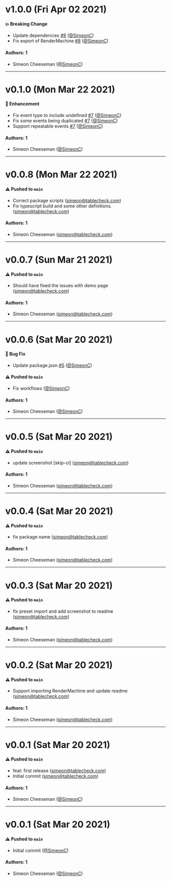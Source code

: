 # v1.0.0 (Fri Apr 02 2021)

#### 💥 Breaking Change

- Update dependencies [#8](https://github.com/SimeonC/storybook-xstate-addon/pull/8) ([@SimeonC](https://github.com/SimeonC))
- Fix export of RenderMachine [#8](https://github.com/SimeonC/storybook-xstate-addon/pull/8) ([@SimeonC](https://github.com/SimeonC))

#### Authors: 1

- Simeon Cheeseman ([@SimeonC](https://github.com/SimeonC))

---

# v0.1.0 (Mon Mar 22 2021)

#### 🚀 Enhancement

- Fix event type to include undefined [#7](https://github.com/SimeonC/storybook-xstate-addon/pull/7) ([@SimeonC](https://github.com/SimeonC))
- Fix some events being duplicated [#7](https://github.com/SimeonC/storybook-xstate-addon/pull/7) ([@SimeonC](https://github.com/SimeonC))
- Support repeatable events [#7](https://github.com/SimeonC/storybook-xstate-addon/pull/7) ([@SimeonC](https://github.com/SimeonC))

#### Authors: 1

- Simeon Cheeseman ([@SimeonC](https://github.com/SimeonC))

---

# v0.0.8 (Mon Mar 22 2021)

#### ⚠️ Pushed to `main`

- Correct package scripts (simeon@tablecheck.com)
- Fix typescript build and some other definitions. (simeon@tablecheck.com)

#### Authors: 1

- Simeon Cheeseman (simeon@tablecheck.com)

---

# v0.0.7 (Sun Mar 21 2021)

#### ⚠️ Pushed to `main`

- Should have fixed the issues with demo page (simeon@tablecheck.com)

#### Authors: 1

- Simeon Cheeseman (simeon@tablecheck.com)

---

# v0.0.6 (Sat Mar 20 2021)

#### 🐛 Bug Fix

- Update package.json [#5](https://github.com/SimeonC/storybook-xstate-addon/pull/5) ([@SimeonC](https://github.com/SimeonC))

#### ⚠️ Pushed to `main`

- Fix workflows ([@SimeonC](https://github.com/SimeonC))

#### Authors: 1

- Simeon Cheeseman ([@SimeonC](https://github.com/SimeonC))

---

# v0.0.5 (Sat Mar 20 2021)

#### ⚠️ Pushed to `main`

- update screenshot [skip-ci] (simeon@tablecheck.com)

#### Authors: 1

- Simeon Cheeseman (simeon@tablecheck.com)

---

# v0.0.4 (Sat Mar 20 2021)

#### ⚠️ Pushed to `main`

- fix package name (simeon@tablecheck.com)

#### Authors: 1

- Simeon Cheeseman (simeon@tablecheck.com)

---

# v0.0.3 (Sat Mar 20 2021)

#### ⚠️ Pushed to `main`

- fix preset import and add screenshot to readme (simeon@tablecheck.com)

#### Authors: 1

- Simeon Cheeseman (simeon@tablecheck.com)

---

# v0.0.2 (Sat Mar 20 2021)

#### ⚠️ Pushed to `main`

- Support importing RenderMachine and update readme (simeon@tablecheck.com)

#### Authors: 1

- Simeon Cheeseman (simeon@tablecheck.com)

---

# v0.0.1 (Sat Mar 20 2021)

#### ⚠️ Pushed to `main`

- feat: first release (simeon@tablecheck.com)
- Initial commit (simeon@tablecheck.com)

#### Authors: 1

- Simeon Cheeseman ([@SimeonC](https://github.com/SimeonC))

---

# v0.0.1 (Sat Mar 20 2021)

#### ⚠️ Pushed to `main`

- Initial commit ([@SimeonC](https://github.com/SimeonC))

#### Authors: 1

- Simeon Cheeseman ([@SimeonC](https://github.com/SimeonC))
